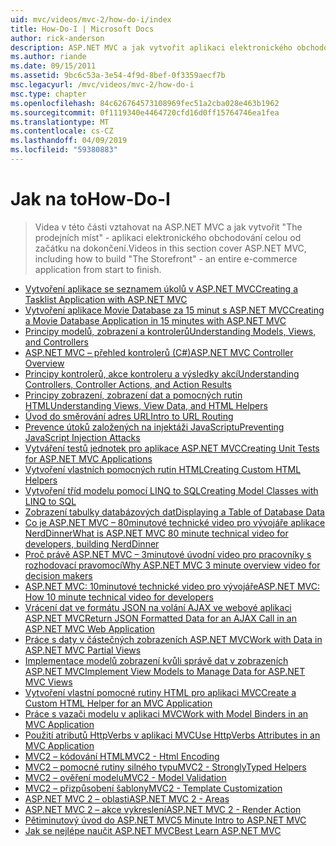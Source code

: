 ```yaml
---
uid: mvc/videos/mvc-2/how-do-i/index
title: How-Do-I | Microsoft Docs
author: rick-anderson
description: ASP.NET MVC a jak vytvořit aplikaci elektronického obchodování celou od začátku na dokončení The Storefront - vztahovat na videa v této části.
ms.author: riande
ms.date: 09/15/2011
ms.assetid: 9bc6c53a-3e54-4f9d-8bef-0f3359aecf7b
msc.legacyurl: /mvc/videos/mvc-2/how-do-i
msc.type: chapter
ms.openlocfilehash: 84c626764573108969fec51a2cba028e463b1962
ms.sourcegitcommit: 0f1119340e4464720cfd16d0ff15764746ea1fea
ms.translationtype: MT
ms.contentlocale: cs-CZ
ms.lasthandoff: 04/09/2019
ms.locfileid: "59380883"
---
```

# <a name="how-do-i"></a><span data-ttu-id="84408-103">Jak na to</span><span class="sxs-lookup"><span data-stu-id="84408-103">How-Do-I</span></span>

> <span data-ttu-id="84408-104">Videa v této části vztahovat na ASP.NET MVC a jak vytvořit "The prodejních míst" - aplikaci elektronického obchodování celou od začátku na dokončení.</span><span class="sxs-lookup"><span data-stu-id="84408-104">Videos in this section cover ASP.NET MVC, including how to build "The Storefront" - an entire e-commerce application from start to finish.</span></span>


- [<span data-ttu-id="84408-105">Vytvoření aplikace se seznamem úkolů v ASP.NET MVC</span><span class="sxs-lookup"><span data-stu-id="84408-105">Creating a Tasklist Application with ASP.NET MVC</span></span>](creating-a-tasklist-application-with-aspnet-mvc.md)
- [<span data-ttu-id="84408-106">Vytvoření aplikace Movie Database za 15 minut s ASP.NET MVC</span><span class="sxs-lookup"><span data-stu-id="84408-106">Creating a Movie Database Application in 15 minutes with ASP.NET MVC</span></span>](creating-a-movie-database-application-in-15-minutes-with-aspnet-mvc.md)
- [<span data-ttu-id="84408-107">Principy modelů, zobrazení a kontrolerů</span><span class="sxs-lookup"><span data-stu-id="84408-107">Understanding Models, Views, and Controllers</span></span>](understanding-models-views-and-controllers.md)
- [<span data-ttu-id="84408-108">ASP.NET MVC – přehled kontrolerů (C#)</span><span class="sxs-lookup"><span data-stu-id="84408-108">ASP.NET MVC Controller Overview</span></span>](aspnet-mvc-controller-overview.md)
- [<span data-ttu-id="84408-109">Principy kontrolerů, akce kontroleru a výsledky akcí</span><span class="sxs-lookup"><span data-stu-id="84408-109">Understanding Controllers, Controller Actions, and Action Results</span></span>](understanding-controllers-controller-actions-and-action-results.md)
- [<span data-ttu-id="84408-110">Principy zobrazení, zobrazení dat a pomocných rutin HTML</span><span class="sxs-lookup"><span data-stu-id="84408-110">Understanding Views, View Data, and HTML Helpers</span></span>](understanding-views-view-data-and-html-helpers.md)
- [<span data-ttu-id="84408-111">Úvod do směrování adres URL</span><span class="sxs-lookup"><span data-stu-id="84408-111">Intro to URL Routing</span></span>](an-introduction-to-url-routing.md)
- [<span data-ttu-id="84408-112">Prevence útoků založených na injektáži JavaScriptu</span><span class="sxs-lookup"><span data-stu-id="84408-112">Preventing JavaScript Injection Attacks</span></span>](preventing-javascript-injection-attacks.md)
- [<span data-ttu-id="84408-113">Vytváření testů jednotek pro aplikace ASP.NET MVC</span><span class="sxs-lookup"><span data-stu-id="84408-113">Creating Unit Tests for ASP.NET MVC Applications</span></span>](creating-unit-tests-for-aspnet-mvc-applications.md)
- [<span data-ttu-id="84408-114">Vytvoření vlastních pomocných rutin HTML</span><span class="sxs-lookup"><span data-stu-id="84408-114">Creating Custom HTML Helpers</span></span>](creating-custom-html-helpers.md)
- [<span data-ttu-id="84408-115">Vytvoření tříd modelu pomocí LINQ to SQL</span><span class="sxs-lookup"><span data-stu-id="84408-115">Creating Model Classes with LINQ to SQL</span></span>](creating-model-classes-with-linq-to-sql.md)
- [<span data-ttu-id="84408-116">Zobrazení tabulky databázových dat</span><span class="sxs-lookup"><span data-stu-id="84408-116">Displaying a Table of Database Data</span></span>](displaying-a-table-of-database-data.md)
- [<span data-ttu-id="84408-117">Co je ASP.NET MVC – 80minutové technické video pro vývojáře aplikace NerdDinner</span><span class="sxs-lookup"><span data-stu-id="84408-117">What is ASP.NET MVC 80 minute technical video for developers, building NerdDinner</span></span>](what-is-aspnet-mvc-80-minute-technical-video-for-developers-building-nerddinner.md)
- [<span data-ttu-id="84408-118">Proč právě ASP.NET MVC – 3minutové úvodní video pro pracovníky s rozhodovací pravomocí</span><span class="sxs-lookup"><span data-stu-id="84408-118">Why ASP.NET MVC 3 minute overview video for decision makers</span></span>](why-aspnet-mvc-3-minute-overview-video-for-decision-makers.md)
- [<span data-ttu-id="84408-119">ASP.NET MVC: 10minutové technické video pro vývojáře</span><span class="sxs-lookup"><span data-stu-id="84408-119">ASP.NET MVC: How 10 minute technical video for developers</span></span>](aspnet-mvc-how-10-minute-technical-video-for-developers.md)
- [<span data-ttu-id="84408-120">Vrácení dat ve formátu JSON na volání AJAX ve webové aplikaci ASP.NET MVC</span><span class="sxs-lookup"><span data-stu-id="84408-120">Return JSON Formatted Data for an AJAX Call in an ASP.NET MVC Web Application</span></span>](how-do-i-return-json-formatted-data-for-an-ajax-call-in-an-aspnet-mvc-web-application.md)
- [<span data-ttu-id="84408-121">Práce s daty v částečných zobrazeních ASP.NET MVC</span><span class="sxs-lookup"><span data-stu-id="84408-121">Work with Data in ASP.NET MVC Partial Views</span></span>](how-do-i-work-with-data-in-aspnet-mvc-partial-views.md)
- [<span data-ttu-id="84408-122">Implementace modelů zobrazení kvůli správě dat v zobrazeních ASP.NET MVC</span><span class="sxs-lookup"><span data-stu-id="84408-122">Implement View Models to Manage Data for ASP.NET MVC Views</span></span>](how-do-i-implement-view-models-to-manage-data-for-aspnet-mvc-views.md)
- [<span data-ttu-id="84408-123">Vytvoření vlastní pomocné rutiny HTML pro aplikaci MVC</span><span class="sxs-lookup"><span data-stu-id="84408-123">Create a Custom HTML Helper for an MVC Application</span></span>](how-do-i-create-a-custom-html-helper-for-an-mvc-application.md)
- [<span data-ttu-id="84408-124">Práce s vazači modelu v aplikaci MVC</span><span class="sxs-lookup"><span data-stu-id="84408-124">Work with Model Binders in an MVC Application</span></span>](how-do-i-work-with-model-binders-in-an-mvc-application.md)
- [<span data-ttu-id="84408-125">Použití atributů HttpVerbs v aplikaci MVC</span><span class="sxs-lookup"><span data-stu-id="84408-125">Use HttpVerbs Attributes in an MVC Application</span></span>](how-do-i-use-httpverbs-attributes-in-an-mvc-application.md)
- [<span data-ttu-id="84408-126">MVC2 – kódování HTML</span><span class="sxs-lookup"><span data-stu-id="84408-126">MVC2 - Html Encoding</span></span>](mvc2-html-encoding.md)
- [<span data-ttu-id="84408-127">MVC2 – pomocné rutiny silného typu</span><span class="sxs-lookup"><span data-stu-id="84408-127">MVC2 - StronglyTyped Helpers</span></span>](mvc2-stronglytyped-helpers.md)
- [<span data-ttu-id="84408-128">MVC2 – ověření modelu</span><span class="sxs-lookup"><span data-stu-id="84408-128">MVC2 - Model Validation</span></span>](mvc2-model-validation.md)
- [<span data-ttu-id="84408-129">MVC2 – přizpůsobení šablony</span><span class="sxs-lookup"><span data-stu-id="84408-129">MVC2 - Template Customization</span></span>](mvc2-template-customization.md)
- [<span data-ttu-id="84408-130">ASP.NET MVC 2 – oblasti</span><span class="sxs-lookup"><span data-stu-id="84408-130">ASP.NET MVC 2 - Areas</span></span>](aspnet-mvc-2-areas.md)
- [<span data-ttu-id="84408-131">ASP.NET MVC 2 – akce vykreslení</span><span class="sxs-lookup"><span data-stu-id="84408-131">ASP.NET MVC 2 - Render Action</span></span>](aspnet-mvc-2-render-action.md)
- [<span data-ttu-id="84408-132">Pětiminutový úvod do ASP.NET MVC</span><span class="sxs-lookup"><span data-stu-id="84408-132">5 Minute Intro to ASP.NET MVC</span></span>](5-minute-introduction-to-aspnet-mvc.md)
- [<span data-ttu-id="84408-133">Jak se nejlépe naučit ASP.NET MVC</span><span class="sxs-lookup"><span data-stu-id="84408-133">Best Learn ASP.NET MVC</span></span>](how-to-best-learn-asp-net-mvc.md)
